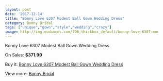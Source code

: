 ```yaml
---
layout: post
date: '2017-12-14'
title: "Bonny Love 6307 Modest Ball Gown Wedding Dress"
category: Bonny Bridal
tags: ["unique","gown","style","wedding","crazy"]
image: http://img.eudances.com/706-thickbox_default/bonny-love-6307-modest-ball-gown-wedding-dress.jpg
---
```

Bonny Love 6307 Modest Ball Gown Wedding Dress

On Sales: **$371.99**
<a href="https://www.eudances.com/en/bonny-bridal/223-bonny-love-6307-modest-ball-gown-wedding-dress.html"><amp-img layout="responsive" width="600" height="600" src="//img.eudances.com/706-thickbox_default/bonny-love-6307-modest-ball-gown-wedding-dress.jpg" alt="Bonny Love 6307 Modest Ball Gown Wedding Dress 0" /></a>
<a href="https://www.eudances.com/en/bonny-bridal/223-bonny-love-6307-modest-ball-gown-wedding-dress.html"><amp-img layout="responsive" width="600" height="600" src="//img.eudances.com/707-thickbox_default/bonny-love-6307-modest-ball-gown-wedding-dress.jpg" alt="Bonny Love 6307 Modest Ball Gown Wedding Dress 1" /></a>

Buy it: [Bonny Love 6307 Modest Ball Gown Wedding Dress](https://www.eudances.com/en/bonny-bridal/223-bonny-love-6307-modest-ball-gown-wedding-dress.html "Bonny Love 6307 Modest Ball Gown Wedding Dress")

View more: [Bonny Bridal](https://www.eudances.com/en/3-bonny-bridal "Bonny Bridal")
